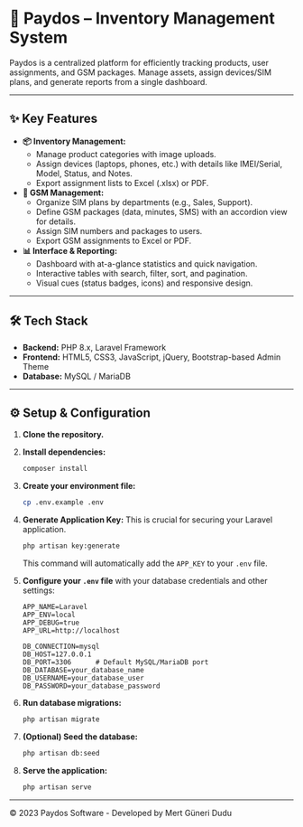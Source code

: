 # 🚀 Paydos – Inventory Management System

Paydos is a centralized platform for efficiently tracking products, user assignments, and GSM packages. Manage assets, assign devices/SIM plans, and generate reports from a single dashboard.

---

## ✨ Key Features

* **📦 Inventory Management:**
    * Manage product categories with image uploads.
    * Assign devices (laptops, phones, etc.) with details like IMEI/Serial, Model, Status, and Notes.
    * Export assignment lists to Excel (.xlsx) or PDF.
* **📶 GSM Management:**
    * Organize SIM plans by departments (e.g., Sales, Support).
    * Define GSM packages (data, minutes, SMS) with an accordion view for details.
    * Assign SIM numbers and packages to users.
    * Export GSM assignments to Excel or PDF.
* **📊 Interface & Reporting:**
    * Dashboard with at-a-glance statistics and quick navigation.
    * Interactive tables with search, filter, sort, and pagination.
    * Visual cues (status badges, icons) and responsive design.

---

## 🛠️ Tech Stack

* **Backend:** PHP 8.x, Laravel Framework
* **Frontend:** HTML5, CSS3, JavaScript, jQuery, Bootstrap-based Admin Theme
* **Database:** MySQL / MariaDB

---

## ⚙️ Setup & Configuration

1.  **Clone the repository.**
2.  **Install dependencies:**
    ```bash
    composer install
    ```
3.  **Create your environment file:**
    ```bash
    cp .env.example .env
    ```
4.  **Generate Application Key:** This is crucial for securing your Laravel application.
    ```bash
    php artisan key:generate
    ```
    This command will automatically add the `APP_KEY` to your `.env` file.

5.  **Configure your `.env` file** with your database credentials and other settings:
    ```dotenv
    APP_NAME=Laravel
    APP_ENV=local
    APP_DEBUG=true
    APP_URL=http://localhost

    DB_CONNECTION=mysql
    DB_HOST=127.0.0.1
    DB_PORT=3306      # Default MySQL/MariaDB port
    DB_DATABASE=your_database_name
    DB_USERNAME=your_database_user
    DB_PASSWORD=your_database_password
    ```
6.  **Run database migrations:**
    ```bash
    php artisan migrate
    ```
7.  **(Optional) Seed the database:**
    ```bash
    php artisan db:seed
    ```
8.  **Serve the application:**
    ```bash
    php artisan serve
    ```

---

© 2023 Paydos Software - Developed by Mert Güneri Dudu

